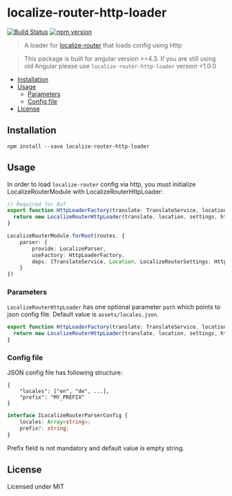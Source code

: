 # localize-router-http-loader
[![Build Status](https://travis-ci.org/Greentube/localize-router-http-loader.svg?branch=master)](https://travis-ci.org/Greentube/localize-router-http-loader)
[![npm version](https://img.shields.io/npm/v/localize-router-http-loader.svg)](https://www.npmjs.com/package/localize-router-http-loader)
> A loader for [localize-router](https://github.com/Greentube/localize-router) that loads config using Http

> This package is built for angular version >=4.3. If you are still using old Angular please use `localize-router-http-loader` version <1.0.0

- [Installation](#installation)
- [Usage](#usage)
  - [Parameters](#parameters)
  - [Config file](#config-file)
- [License](#license)

## Installation

```
npm install --save localize-router-http-loader
```

## Usage

In order to load `localize-router` config via http, you must initialize LocalizeRouterModule with LocalizeRouterHttpLoader:

```ts
// Required for AoT
export function HttpLoaderFactory(translate: TranslateService, location: Location, settings: LocalizeRouterSettings, http: HttpClient) {
  return new LocalizeRouterHttpLoader(translate, location, settings, http);
}

LocalizeRouterModule.forRoot(routes, {
    parser: {
        provide: LocalizeParser,
        useFactory: HttpLoaderFactory,
        deps: [TranslateService, Location, LocalizeRouterSettings, HttpClient]
    }
})
```

### Parameters

`LocalizeRouterHttpLoader` has one optional parameter `path` which points to json config file. Default value is `assets/locales.json`.

```ts
export function HttpLoaderFactory(translate: TranslateService, location: Location, settings: LocalizeRouterSettings, http: HttpClient) {
  return new LocalizeRouterHttpLoader(translate, location, settings, http, 'my/custom/url/to/file.json');
}
```

### Config file

JSON config file has following structure:
```
{
    "locales": ["en", "de", ...],
    "prefix": "MY_PREFIX"
}
```

```ts
interface ILocalizeRouterParserConfig {
    locales: Array<string>;
    prefix?: string;
}
```

Prefix field is not mandatory and default value is empty string.

## License
Licensed under MIT
